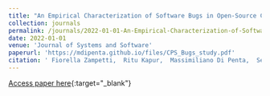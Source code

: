 ```yaml
---
title: "An Empirical Characterization of Software Bugs in Open-Source Cyber-Physical Systems"
collection: journals
permalink: /journals/2022-01-01-An-Empirical-Characterization-of-Software-Bugs-in-Open-Source-Cyber-Physical-Systems
date: 2022-01-01
venue: 'Journal of Systems and Software'
paperurl: 'https://mdipenta.github.io/files/CPS_Bugs_study.pdf'
citation: ' Fiorella Zampetti,  Ritu Kapur,  Massimiliano Di Penta,  Sebastiano Panichella, &quot;An Empirical Characterization of Software Bugs in Open-Source Cyber-Physical Systems.&quot; Journal of Systems and Software, 2022.'
---
```

[Access paper here](https://mdipenta.github.io/files/CPS_Bugs_study.pdf){:target="_blank"}
